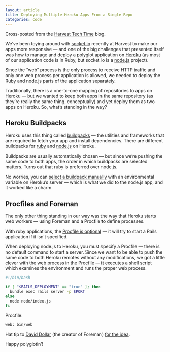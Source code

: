 ```yaml
---
layout: article
title: Deploying Multiple Heroku Apps From a Single Repo
categories: code
---
```


<style>{% asset posts/2013-08-13-deploying-multiple-heroku-apps-from-a-single-repo.css %}</style>

<div class="aside">Cross-posted from the <a href="http://techtime.getharvest.com/blog/deploying-multiple-heroku-apps-from-a-single-repo">Harvest Tech Time</a> blog.</div>

We’ve been toying around with [socket.io](http://socket.io) recently at Harvest to make our apps more responsive — and one of the big challenges that presented itself was how to manage and deploy a polyglot application on [Heroku](http://heroku.com) (as most of our application code is in Ruby, but socket.io is a [node.js](http://nodejs.org) project).

Since the “web” process is the only process to receive HTTP traffic and only one web process per application is allowed, we needed to deploy the Ruby and node.js parts of the application separately.

Traditionally, there is a one-to-one mapping of repositories to apps on Heroku — but we wanted to keep both apps in the same repository (as they’re really the same thing, conceptually) and yet deploy them as two apps on Heroku. So, what’s standing in the way?

## Heroku Buildpacks

Heroku uses this thing called [buildpacks](https://devcenter.heroku.com/articles/buildpacks) — the utilities and frameworks that are required to fetch your app and install dependencies. There are different buildpacks for [ruby](https://github.com/heroku/heroku-buildpack-ruby) and [node.js](https://github.com/heroku/heroku-buildpack-nodejs) on Heroku.

Buildpacks are usually automatically chosen — but since we’re pushing the same code to both apps, the order in which buildpacks are selected matters. Turns out that ruby is preferred over node.js.

No worries, you can [select a buildpack manually](https://devcenter.heroku.com/articles/buildpacks#using-a-custom-buildpack) with an environmental variable on Heroku’s server — which is what we did to the node.js app, and it worked like a charm.

## Procfiles and Foreman

The only other thing standing in our way was the way that Heroku starts web workers — using Foreman and a Procfile to define processes.

With ruby applications, the [Procfile is optional](https://devcenter.heroku.com/articles/procfile) — it will try to start a Rails application if it isn’t specified.

When deploying node.js to Heroku, you must specify a Procfile — there is no default command to start a server. Since we want to be able to push the same code to both Heroku remotes without any modifications, we got a little clever with the web process in the Procfile — it executes a shell script which examines the environment and runs the proper web process.

```bash
#!/bin/bash

if [ "$RAILS_DEPLOYMENT" == "true" ]; then
  bundle exec rails server -p $PORT
else
  node node/index.js
fi
```

Procfile:

```
web: bin/web
```

Hat tip to [David Dollar](http://david.dollar.io/) (the creator of Foreman) [for the idea](https://github.com/ddollar/anvil/blob/e1e98999fe7b1c53e9761c9b3ec804b6a3256e73/bin/web).

Happy polyglotin’!
